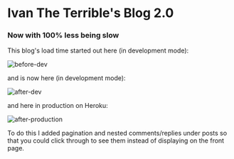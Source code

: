 # Ivan The Terrible's Blog 2.0
### Now with 100% less being slow

This blog's load time started out here (in development mode):

![before-dev](https://dl.dropboxusercontent.com/u/257144768/terrible%20blog%20before.png)

and is now here (in development mode):

![after-dev](https://dl.dropboxusercontent.com/u/257144768/terrible%20blog%20after.png)

and here in production on Heroku:

![after-production](https://dl.dropboxusercontent.com/u/257144768/terrible%20blog%20after%20production.png)

To do this I added pagination and nested comments/replies under posts so that you could click through to see them instead of displaying on the front page.
